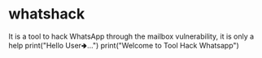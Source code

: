 # whatshack
It is a tool to hack WhatsApp through the mailbox vulnerability, it is only a help
print("Hello User🢂...")
print("Welcome to Tool Hack Whatsapp")
